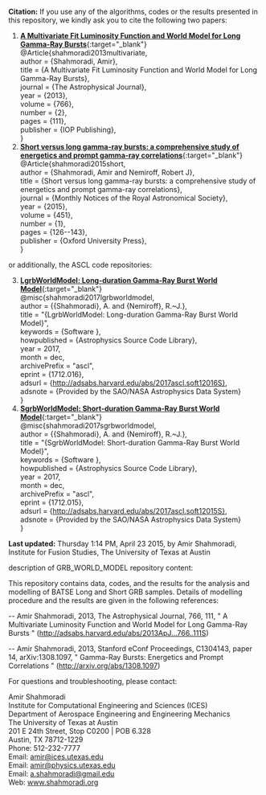 **Citation:** If you use any of the algorithms, codes or the results presented in this repository, we kindly ask you to cite the following two papers:  

1. [**A Multivariate Fit Luminosity Function and World Model for Long Gamma-Ray Bursts**](https://www.shahmoradi.org/pubs/Shahmoradi_2013a.pdf){:target="_blank"}  
@Article{shahmoradi2013multivariate,  
  author    = {Shahmoradi, Amir},  
  title     = {A Multivariate Fit Luminosity Function and World Model for Long Gamma-Ray Bursts},  
  journal   = {The Astrophysical Journal},  
  year      = {2013},  
  volume    = {766},  
  number    = {2},  
  pages     = {111},  
  publisher = {IOP Publishing},  
}  
2. [**Short versus long gamma-ray bursts: a comprehensive study of energetics and prompt gamma-ray correlations**](https://www.shahmoradi.org/pubs/Shahmoradi_2015a.pdf){:target="_blank"}  
@Article{shahmoradi2015short,  
  author    = {Shahmoradi, Amir and Nemiroff, Robert J},  
  title     = {Short versus long gamma-ray bursts: a comprehensive study of energetics and prompt gamma-ray correlations},  
  journal   = {Monthly Notices of the Royal Astronomical Society},  
  year      = {2015},  
  volume    = {451},  
  number    = {1},  
  pages     = {126--143},  
  publisher = {Oxford University Press},  
}  

or additionally, the ASCL code repositories:  

3. [**LgrbWorldModel: Long-duration Gamma-Ray Burst World Model**](http://adsabs.harvard.edu/abs/2017ascl.soft12016S){:target="_blank"}  
@misc{shahmoradi2017lgrbworldmodel,  
  author = {{Shahmoradi}, A. and {Nemiroff}, R.~J.},  
  title = "{LgrbWorldModel: Long-duration Gamma-Ray Burst World Model}",  
  keywords = {Software },  
  howpublished = {Astrophysics Source Code Library},  
  year = 2017,  
  month = dec,  
  archivePrefix = "ascl",  
  eprint = {1712.016},  
  adsurl = {http://adsabs.harvard.edu/abs/2017ascl.soft12016S},  
  adsnote = {Provided by the SAO/NASA Astrophysics Data System}  
}  
4. [**SgrbWorldModel: Short-duration Gamma-Ray Burst World Model**](http://adsabs.harvard.edu/abs/2017ascl.soft12015S){:target="_blank"}  
@misc{shahmoradi2017sgrbworldmodel,  
  author = {{Shahmoradi}, A. and {Nemiroff}, R.~J.},  
  title = "{SgrbWorldModel: Short-duration Gamma-Ray Burst World Model}",  
  keywords = {Software },  
  howpublished = {Astrophysics Source Code Library},  
  year = 2017,  
  month = dec,  
  archivePrefix = "ascl",  
  eprint = {1712.015},  
  adsurl = {http://adsabs.harvard.edu/abs/2017ascl.soft12015S},  
  adsnote = {Provided by the SAO/NASA Astrophysics Data System}  
}   

**Last updated:** Thursday 1:14 PM, April 23 2015, by Amir Shahmoradi, Institute for Fusion Studies, The University of Texas at Austin

description of GRB_WORLD_MODEL repository content:

This repository contains data, codes, and the results for the analysis and modelling of BATSE Long and Short GRB samples. Details of modelling procedure and the results are given in the following references:

-- Amir Shahmoradi, 2013, The Astrophysical Journal, 766, 111, " A Multivariate Luminosity Function and World Model for Long Gamma-Ray Bursts " (http://adsabs.harvard.edu/abs/2013ApJ...766..111S)

-- Amir Shahmoradi, 2013, Stanford eConf Proceedings, C1304143, paper 14, arXiv:1308.1097, " Gamma-Ray Bursts: Energetics and Prompt Correlations " (http://arxiv.org/abs/1308.1097)

For questions and troubleshooting, please contact:

Amir Shahmoradi  
Institute for Computational Engineering and Sciences (ICES)  
Department of Aerospace Engineering and Engineering Mechanics  
The University of Texas at Austin  
201 E 24th Street, Stop C0200 | POB 6.328  
Austin, TX 78712-1229  
Phone: 512-232-7777  
Email: amir@ices.utexas.edu  
Email: amir@physics.utexas.edu  
Email: a.shahmoradi@gmail.edu  
Web: www.shahmoradi.org  
